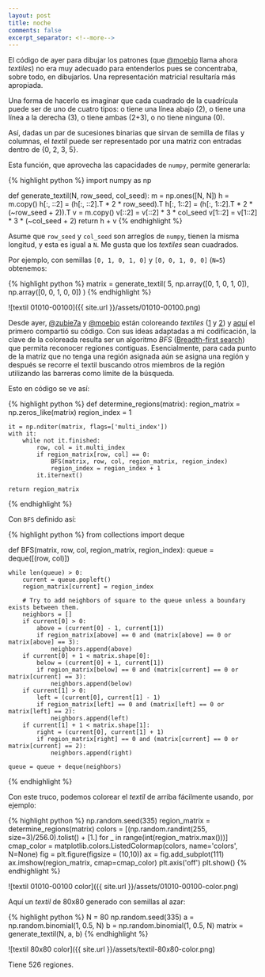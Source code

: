 ```yaml
--- 
layout: post 
title: noche 
comments: false 
excerpt_separator: <!--more--> 
---
```


El código de ayer para dibujar los patrones (que
[@moebio](http://twitter.com/moebio) llama ahora _textiles_) no era muy
adecuado para entenderlos pues se concentraba, sobre todo, en dibujarlos.
Una representación matricial resultaría más apropiada. 

<!--more-->

Una forma de hacerlo es imaginar que cada cuadrado de la cuadrícula puede
ser de uno de cuatro tipos: o tiene una línea abajo (2), o tiene una línea
a la derecha (3), o tiene ambas (2+3), o no tiene ninguna (0).

Así, dadas un par de sucesiones binarias que sirvan de semilla de filas
y columnas, el _textil_ puede ser representado por una matriz con entradas
dentro de {0, 2, 3, 5}. 

Esta función, que aprovecha las capacidades de `numpy`, permite generarla:

{% highlight python %} 
import numpy as np

def generate_textil(N, row_seed, col_seed):
    m = np.ones([N, N])
    h = m.copy()
    h[:, ::2] = (h[:, ::2].T * 2 * row_seed).T
    h[:, 1::2] = (h[:, 1::2].T * 2 * (~row_seed + 2)).T
    v = m.copy()
    v[::2] = v[::2] * 3 * col_seed
    v[1::2] = v[1::2] * 3 * (~col_seed + 2)
    return h + v
{% endhighlight %}

Asume que `row_seed` y `col_seed` son arreglos de `numpy`, tienen la misma
longitud, y esta es igual a `N`. Me gusta que los _textiles_ sean
cuadrados.

Por ejemplo, con semillas `[0, 1, 0, 1, 0]` y `[0, 0, 1, 0, 0]` (`N=5`)
obtenemos:

{% highlight python %}
matrix = generate_textil(
    5, 
    np.array([0, 1, 0, 1, 0]), 
    np.array([0, 0, 1, 0, 0])
)
{% endhighlight %}

![textil 01010-00100]({{ site.url }}/assets/01010-00100.png)

Desde ayer, [@zubie7a](http://twitter.com/zubie7a)
y [@moebio](http://twitter.com/moebio) están coloreando _textiles_
([1](https://twitter.com/zubie7a/status/1246917600824758274)
y [2](https://twitter.com/moebio/status/1246671768162406400))
y [aquí](https://pastebin.com/hsA5CS2R) el primero compartió su código.
Con sus ideas adaptadas a mi codificación, la clave de la coloreada
resulta ser un algoritmo _BFS_ ([Breadth-first
search](https://en.wikipedia.org/wiki/Breadth-first_search)) que permita
reconocer regiones contiguas. Esencialmente, para cada punto de la matriz
que no tenga una región asignada aún se asigna una región y después se
recorre el textil buscando otros miembros de la región utilizando las
barreras como límite de la búsqueda. 

Esto en código se ve así: 

{% highlight python %}
def determine_regions(matrix):
    region_matrix = np.zeros_like(matrix)
    region_index = 1

    it = np.nditer(matrix, flags=['multi_index'])
    with it:
        while not it.finished:
            row, col = it.multi_index
            if region_matrix[row, col] == 0:
                BFS(matrix, row, col, region_matrix, region_index)
                region_index = region_index + 1
            it.iternext()
            
    return region_matrix
{% endhighlight %}

Con `BFS` definido así: 

{% highlight python %}
from collections import deque

def BFS(matrix, row, col, region_matrix, region_index):
    queue = deque([(row, col)])

    while len(queue) > 0:
        current = queue.popleft()
        region_matrix[current] = region_index

        # Try to add neighbors of square to the queue unless a boundary exists between them.
        neighbors = []
        if current[0] > 0:
            above = (current[0] - 1, current[1])
            if region_matrix[above] == 0 and (matrix[above] == 0 or matrix[above] == 3):
                neighbors.append(above)
        if current[0] + 1 < matrix.shape[0]:
            below = (current[0] + 1, current[1])
            if region_matrix[below] == 0 and (matrix[current] == 0 or matrix[current] == 3):
                neighbors.append(below)
        if current[1] > 0:
            left = (current[0], current[1] - 1)
            if region_matrix[left] == 0 and (matrix[left] == 0 or matrix[left] == 2):
                neighbors.append(left)
        if current[1] + 1 < matrix.shape[1]:
            right = (current[0], current[1] + 1)
            if region_matrix[right] == 0 and (matrix[current] == 0 or matrix[current] == 2):
                neighbors.append(right)

	queue = queue + deque(neighbors)
{% endhighlight %} 

Con este truco, podemos colorear el _textil_ de arriba fácilmente usando,
por ejemplo: 

{% highlight python %}
np.random.seed(335)
region_matrix = determine_regions(matrix)
colors = [(np.random.randint(255, size=3)/256.0).tolist() + [1.] 
          for _ in range(int(region_matrix.max()))]
cmap_color = matplotlib.colors.ListedColormap(colors, name='colors', N=None)
fig = plt.figure(figsize = (10,10)) 
ax = fig.add_subplot(111)
ax.imshow(region_matrix, cmap=cmap_color)
plt.axis('off')
plt.show()
{% endhighlight %}

![textil 01010-00100 color]({{ site.url }}/assets/01010-00100-color.png) 

Aquí un _textil_ de 80x80 generado con semillas al azar:

{% highlight python %}
N = 80
np.random.seed(335)
a = np.random.binomial(1, 0.5, N)
b = np.random.binomial(1, 0.5, N)
matrix = generate_textil(N, a, b)
{% endhighlight %}

![textil 80x80 color]({{ site.url }}/assets/textil-80x80-color.png)

Tiene 526 regiones.
